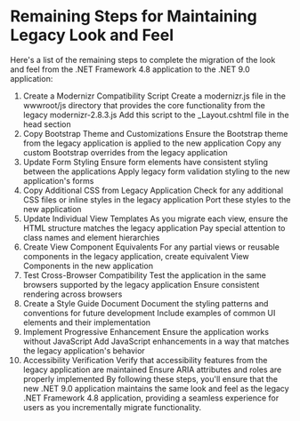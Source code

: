 # Remaining Steps for Maintaining Legacy Look and Feel
Here's a list of the remaining steps to complete the migration of the look and feel from the .NET Framework 4.8 application to the .NET 9.0 application:

1. Create a Modernizr Compatibility Script
Create a modernizr.js file in the wwwroot/js directory that provides the core functionality from the legacy modernizr-2.8.3.js
Add this script to the _Layout.cshtml file in the head section
2. Copy Bootstrap Theme and Customizations
Ensure the Bootstrap theme from the legacy application is applied to the new application
Copy any custom Bootstrap overrides from the legacy application
3. Update Form Styling
Ensure form elements have consistent styling between the applications
Apply legacy form validation styling to the new application's forms
4. Copy Additional CSS from Legacy Application
Check for any additional CSS files or inline styles in the legacy application
Port these styles to the new application
5. Update Individual View Templates
As you migrate each view, ensure the HTML structure matches the legacy application
Pay special attention to class names and element hierarchies
6. Create View Component Equivalents
For any partial views or reusable components in the legacy application, create equivalent View Components in the new application
7. Test Cross-Browser Compatibility
Test the application in the same browsers supported by the legacy application
Ensure consistent rendering across browsers
8. Create a Style Guide Document
Document the styling patterns and conventions for future development
Include examples of common UI elements and their implementation
9. Implement Progressive Enhancement
Ensure the application works without JavaScript
Add JavaScript enhancements in a way that matches the legacy application's behavior
10. Accessibility Verification
Verify that accessibility features from the legacy application are maintained
Ensure ARIA attributes and roles are properly implemented
By following these steps, you'll ensure that the new .NET 9.0 application maintains the same look and feel as the legacy .NET Framework 4.8 application, providing a seamless experience for users as you incrementally migrate functionality.